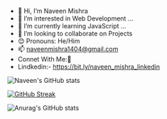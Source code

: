 - 👋 Hi, I’m Naveen Mishra
- 👀 I’m interested in Web Development ...
- 🌱 I’m currently learning JavaScript ...
- 💞️ I’m looking to collaborate on Projects
- 😊 Pronouns: He/Him
- 📫 naveenmishra1404@gmail.com
- 
  Connet With Me:🤝
-  Lindkedin:- https://bit.ly/naveen_mishra_linkedin
<!---
nvineng14/nvineng14 is a ✨ special ✨ repository because its `README.md` (this file) appears on your GitHub profile.
You can click the Preview link to take a look at your changes.
--->

 
 ![Naveen's GitHub stats](https://github-readme-stats.vercel.app/api?username=mishra-naveen-dev&show_icons=true)

 [![GitHub Streak](https://github-readme-streak-stats.herokuapp.com?user=mishra-naveen-dev&theme=radical&hide_border=true)](https://git.io/streak-stats)

 ![Anurag's GitHub stats](https://github-readme-stats.vercel.app/api?username=anuraghazra&show_icons=true)
